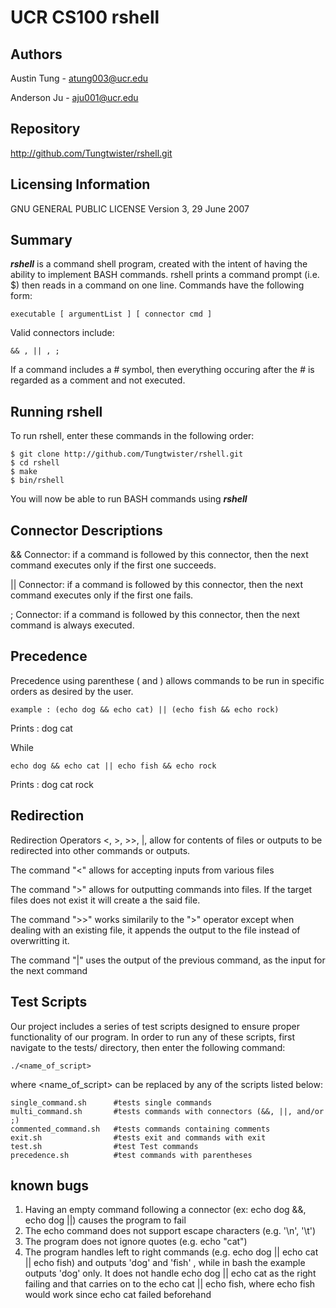 UCR CS100 rshell
===

Authors
--------
Austin Tung - atung003@ucr.edu

Anderson Ju - aju001@ucr.edu

Repository
--------
http://github.com/Tungtwister/rshell.git

Licensing Information
--------
GNU GENERAL PUBLIC LICENSE
Version 3, 29 June 2007

Summary
--------
***rshell*** is a command shell program, created with the intent of having the 
ability to implement BASH commands. rshell prints a command prompt (i.e. $) 
then reads in a command on one line. Commands have the following form:
```
executable [ argumentList ] [ connector cmd ]
```
Valid connectors include:
```
&& , || , ;
```
If a command includes a # symbol, then everything occuring after the # is 
regarded as a comment and not executed.

Running rshell
--------
To run rshell, enter these commands in the following order:
```
$ git clone http://github.com/Tungtwister/rshell.git
$ cd rshell
$ make
$ bin/rshell

```
You will now be able to run BASH commands using ***rshell***

Connector Descriptions
--------
&& Connector: if a command is followed by this connector, then the next command 
   executes only if the first one succeeds.
   
|| Connector: if a command is followed by this connector, then the next command 
   executes only if the first one fails.
   
; Connector: if a command is followed by this connector, then the next command 
   is always executed.

Precedence
--------
Precedence using parenthese ( and ) allows commands to be run in specific orders as desired by the user.
```
example : (echo dog && echo cat) || (echo fish && echo rock)
```
Prints :
dog
cat

While
```
echo dog && echo cat || echo fish && echo rock
```
Prints :
dog
cat
rock

Redirection
--------
Redirection Operators <, >, >>, |, allow for contents of files or outputs 
to be redirected into other commands or outputs.

The command "<" allows for accepting inputs from various files

The command ">" allows for outputting commands into files. If the target files does
not exist it will create a the said file.

The command ">>" works similarily to the ">" operator except when dealing with an
existing file, it appends the output to the file instead of overwritting it.

The command "|" uses the output of the previous command, as the input for the next command


Test Scripts
--------
Our project includes a series of test scripts designed to ensure proper 
functionality of our program. In order to run any of these scripts, first 
navigate to the tests/ directory, then enter the following command:
```
./<name_of_script>
```
where <name_of_script> can be replaced by any of the scripts listed below:

```
single_command.sh      #tests single commands
multi_command.sh       #tests commands with connectors (&&, ||, and/or ;)
commented_command.sh   #tests commands containing comments
exit.sh                #tests exit and commands with exit
test.sh                #test Test commands
precedence.sh          #test commands with parentheses
```

known bugs
--------
1. Having an empty command following a connector (ex: echo dog &&, echo dog ||) causes the program to fail
2. The echo command does not support escape characters (e.g. '\n', '\t')
3. The program does not ignore quotes (e.g. echo "cat")
4. The program handles left to right commands (e.g. echo dog || echo cat || echo fish) and outputs 'dog' and 'fish' , while in bash the example outputs 'dog' only. It does not handle echo dog || echo cat as the right failing and that carries on to the echo cat || echo fish, where echo fish would work since echo cat failed beforehand

